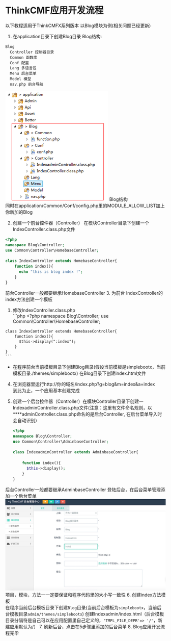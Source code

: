 # ThinkCMF应用开发流程

以下教程适用于ThinkCMFX系列版本
以Blog模块为例(相关问题已经更新)
1. 在application目录下创建Blog目录
Blog结构:
```php
Blog    
  Controller 控制器目录
  Common 函数库
  Conf 配置
  Lang 多语言包
  Menu 后台菜单    
  Model 模型
  nav.php 前台导航
``` 
![](../images/20141209121334548676ee3afc8.png)
Blog结构  
同时在application/Common/Conf/config.php里的MODULE_ALLOW_LIST加上你新加的Blog 

2. 创建一个前台控件器（Controller）
在模块Controller目录下创建一个IndexController.class.php文件
  ```php
  <?php
  namespace Blog\Controller;
  use Common\Controller\HomebaseController;

  class IndexController extends HomebaseController{
      function index(){
        echo "this is blog index !";
      }
  }
  ```
前台Controller一般都要继承HomebaseController
3. 为前台 IndexController的index方法创建一个模板
  1. 修改IndexController.class.php  
    ```php
    <?php
    namespace Blog\Controller;
    use Common\Controller\HomebaseController;

    class IndexController extends HomebaseController{
        function index(){
          $this->display(":index");
        }
    }
    ```
  * 在程序前台当前模板目录下创建Blog目录(假设当前模板是simplebootx，当前模板目录./themes/simplebootx)
在Blog目录下创建index.html文件

4. 在浏览器里运行http://你的域名/index.php?g=blog&m=index&a=index  
到此为止，一个应用基本创建完成

5. 创建一个后台控件器（Controller）在模块Controller目录下创建一IndexadminController.class.php文件(注意：这里有文件命名规则，以\*\*\*\*adminController.class.php命名的是后台Controller, 在后台菜单导入时会自动识别）
    ```php
    <?php
    namespace Blog\Controller;
    use Common\Controller\AdminbaseController;

    class IndexadminController extends AdminbaseController{

        function index(){
          $this->display();
        }
    }
    ```
后台Controller一般都要继承AdminbaseController
登陆后台，在后台菜单管理添加一个后台菜单
![后台菜单添加.jpeg ](../images/565e8c0ad7253.jpg)
项目，模块，方法一一定要保证和程序代码里的大小写一致性
6. 创建index方法模板  
在程序当前后台模板目录下创建`Blog`目录(当前后台模板为`simplebootx`，当前后台模板目录`admin/themes/simplebootx`)
创建Indexadmin/index.html（后台模板目录分隔符是自己可以在应用配置里自己定义的，`'TMPL_FILE_DEPR'=> '/'`，新建应用默认为/）
7. 刷新后台，点击在5步骤里添加的后台菜单
8. Blog应用开发流程完毕